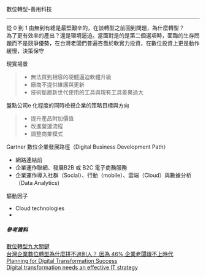  數位轉型-善用科技

***

從 0 到 1 由無到有總是最堅艱辛的，在談轉型之前回到問題，為什麼轉型？<br>為了更有效率的產出？還是環境逼迫。當面對是的是第二個選項時，面臨的生存問題而不是競爭優勢，在台灣老闆們普遍吝嗇於軟實力投資，在數位投資上更是動作緩慢，決策保守<br>

現實場景

> + 無法買到相容的硬體逼迫軟體升級
> + 廠商不提供維護與更新
> + 技術斷層新世代使用的工具與現有工具差異過大

盤點公司e 化程度的同時檢視企業的策略目標與方向

> + 提升產品附加價值
> + 改進營運流程
> + 調整商業模式

Gartner 數位企業發展路徑（Digital Business Development Path）

+ 網路連結前
+ 企業運作聯網、發展B2B 或 B2C 電子商務服務
+ 企業運作導入社群（Social）、行動（mobile）、雲端（Cloud）與數據分析（Data Analytics)

驅動因子

+ Cloud technologies
+ ​

##### 參考資料

[數位轉型九大關鍵](https://buzzorange.com/techorange/2017/05/04/digitaltransformation/)<br>[台灣企業數位轉型為什麼拼不過別人？ 因為 46% 企業老闆跟不上時代](https://buzzorange.com/techorange/2017/07/04/oracle-research/)<br>[Planning for Digital Transformation Success](https://www.cio.com/article/3241405/cloud-computing/planning-for-digital-transformation-success.html)<br>[Digital transformation needs an effective IT strategy](https://www.cio.com/article/3269804/digital-transformation/digital-transformation-needs-an-effective-it-strategy.html)

